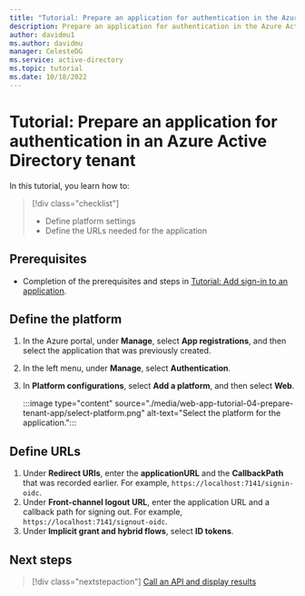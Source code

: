 ```yaml
---
title: "Tutorial: Prepare an application for authentication in the Azure Active Directory tenant"
description: Prepare an application for authentication in the Azure Active Directory tenant.
author: davidmu1
ms.author: davidmu
manager: CelesteDG
ms.service: active-directory
ms.topic: tutorial
ms.date: 10/18/2022
---
```


# Tutorial: Prepare an application for authentication in an Azure Active Directory tenant

In this tutorial, you learn how to:

> [!div class="checklist"]
> * Define platform settings
> * Define the URLs needed for the application

## Prerequisites

* Completion of the prerequisites and steps in [Tutorial: Add sign-in to an application](web-app-tutorial-03-sign-in-users.md).

## Define the platform

1. In the Azure portal, under **Manage**, select **App registrations**, and then select the application that was previously created.
1. In the left menu, under **Manage**, select **Authentication**.
1. In **Platform configurations**, select **Add a platform**, and then select **Web**.

    :::image type="content" source="./media/web-app-tutorial-04-prepare-tenant-app/select-platform.png" alt-text="Select the platform for the application.":::

## Define URLs

1. Under **Redirect URIs**, enter the **applicationURL** and the **CallbackPath** that was recorded earlier. For example, `https://localhost:7141/signin-oidc`.
1. Under **Front-channel logout URL**, enter the application URL and a callback path for signing out. For example, `https://localhost:7141/signout-oidc`.
1. Under **Implicit grant and hybrid flows**, select **ID tokens**.

## Next steps

> [!div class="nextstepaction"]
> [Call an API and display results](web-app-tutorial-05-call-web-api.md)
